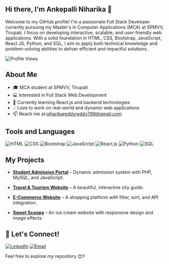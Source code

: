 ## Hi there, I'm Ankepalli Niharika 👋  
Welcome to my GitHub profile! I'm a passionate Full Stack Developer currently pursuing my Master's in Computer Applications (MCA) at SPMVV, Tirupati. I focus on developing interactive, scalable, and user-friendly web applications. With a solid foundation in HTML, CSS, Bootstrap, JavaScript, React JS, Python, and SQL, I aim to apply both technical knowledge and problem-solving abilities to deliver efficient and impactful solutions.

![Profile Views](https://komarev.com/ghpvc/?username=ankepalliniharika&color=blueviolet)

##  About Me
- 🎓 MCA student at SPMVV, Tirupati
- 💻 Interested in Full Stack Web Development
- 🌱 Currently learning React.js and backend technologies
- 💡 Love to work on real-world and dynamic web applications
- 📫 Reach me at:niharikareddyreddy789@gmail.com

##  Tools and Languages
![HTML](https://img.shields.io/badge/HTML-FF4500?style=flat&logo=html5&logoColor=white)
![CSS](https://img.shields.io/badge/CSS-1572B6?style=flat&logo=css3&logoColor=white)
![Bootstrap](https://img.shields.io/badge/Bootstrap-563D7C?style=flat&logo=bootstrap&logoColor=white)
![JavaScript](https://img.shields.io/badge/JavaScript-F7DF1E?style=flat&logo=javascript&logoColor=black)
![React.js](https://img.shields.io/badge/React-61DAFB?style=flat&logo=react&logoColor=black)
![Python](https://img.shields.io/badge/Python-3776AB?style=flat&logo=python&logoColor=white)
![SQL](https://img.shields.io/badge/SQL-4479A1?style=flat&logo=postgresql&logoColor=white)

## My Projects

- **[Student Admission Portal](https://phpproject24.infinityfreeapp.com
)** – Dynamic admission system with PHP, MySQL, and JavaScript.

- **[Travel & Tourism Website](https://explore-travel-tourism.netlify.app/
)** – A beautiful, interactive city guide.

- **[E-Commerce Website](https://e-commerce-website-smartmart.netlify.app/)** – A shopping platform with filter, sort, and API integration.

- **[Sweet Scoops](https://sweet-scoops-shop.netlify.app/)** – An ice cream website with responsive design and image effects.


## 🤝 Let's Connect!
[![LinkedIn](https://img.shields.io/badge/LinkedIn-0077B5?style=flat&logo=linkedin&logoColor=white)](https://www.linkedin.com/in/ankepalli-niharika)
[![Email](https://img.shields.io/badge/Email-D14836?style=flat&logo=gmail&logoColor=white)](mailto:niharikareddyreddy789@gmail.com)

Feel free to explore my repository 😊!!
